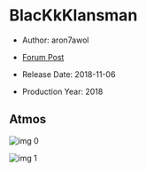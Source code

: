 # BlacKkKlansman

* Author: aron7awol

* [Forum Post](https://www.avsforum.com/threads/bass-eq-for-filtered-movies.2995212/post-57058882)

* Release Date: 2018-11-06
* Production Year: 2018

## Atmos

![img 0](https://i.imgur.com/9BXD64I.jpg)

![img 1](https://i.imgur.com/cS0pyGf.jpg)

